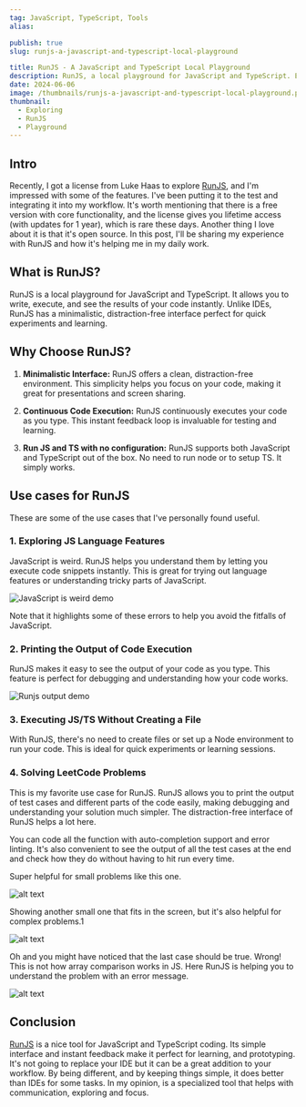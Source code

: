 ```yaml
---
tag: JavaScript, TypeScript, Tools
alias:

publish: true
slug: runjs-a-javascript-and-typescript-local-playground

title: RunJS - A JavaScript and TypeScript Local Playground
description: RunJS, a local playground for JavaScript and TypeScript. Exploring its features and use cases with code examples.
date: 2024-06-06
image: /thumbnails/runjs-a-javascript-and-typescript-local-playground.png
thumbnail:
  - Exploring
  - RunJS
  - Playground
---
```


## Intro
Recently, I got a license from Luke Haas to explore [RunJS](https://runjs.app/), and I'm impressed with some of the features. I've been putting it to the test and integrating it into my workflow. It's worth mentioning that there is a free version with core functionality, and the license gives you lifetime access (with updates for 1 year), which is rare these days. Another thing I love about it is that it's open source. In this post, I'll be sharing my experience with RunJS and how it's helping me in my daily work.

## What is RunJS?

RunJS is a local playground for JavaScript and TypeScript. It allows you to write, execute, and see the results of your code instantly. Unlike IDEs, RunJS has a minimalistic, distraction-free interface perfect for quick experiments and learning.

## Why Choose RunJS?

1. **Minimalistic Interface:** RunJS offers a clean, distraction-free environment. This simplicity helps you focus on your code, making it great for presentations and screen sharing.

2. **Continuous Code Execution:** RunJS continuously executes your code as you type. This instant feedback loop is invaluable for testing and learning.

3. **Run JS and TS with no configuration:** RunJS supports both JavaScript and TypeScript out of the box. No need to run node or to setup TS. It simply works.



## Use cases for RunJS

These are some of the use cases that I've personally found useful. 


### 1. Exploring JS Language Features

JavaScript is weird. RunJS helps you understand them by letting you execute code snippets instantly. This is great for trying out language features or understanding tricky parts of JavaScript.

![JavaScript is weird demo](assets/javascript_is_weird.png)

Note that it highlights some of these errors to help you avoid the fitfalls of JavaScript.

### 2. Printing the Output of Code Execution

RunJS makes it easy to see the output of your code as you type. This feature is perfect for debugging and understanding how your code works.

![Runjs output demo](assets/runjs_output_demo.gif)


### 3. Executing JS/TS Without Creating a File

With RunJS, there's no need to create files or set up a Node environment to run your code. This is ideal for quick experiments or learning sessions.


### 4. Solving LeetCode Problems
This is my favorite use case for RunJS. RunJS allows you to print the output of test cases and different parts of the code easily, making debugging and understanding your solution much simpler. The distraction-free interface of RunJS helps a lot here.

You can code all the function with auto-completion support and error linting. It's also convenient to see the output of all the test cases at the end and check how they do without having to hit run every time.

Super helpful for small problems like this one.

![alt text](assets/runjs_power_of_two.png)

Showing another small one that fits in the screen, but it's also helpful for complex problems.1

![alt text](assets/runjs_move_zeroes.png)

Oh and you might have noticed that the last case should be true. Wrong! This is not how array comparison works in JS. Here RunJS is helping you to understand the problem with an error message.

![alt text](assets/runjs_error.png)



## Conclusion

[RunJS](https://runjs.app/) is a nice tool for JavaScript and TypeScript coding. Its simple interface and instant feedback make it perfect for learning, and prototyping. It's not going to replace your IDE but it can be a great addition to your workflow. By being different, and by keeping things simple, it does better than IDEs for some tasks. In my opinion, is a specialized tool that helps with communication, exploring and focus.
